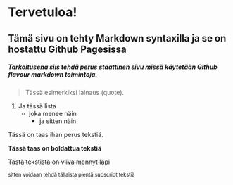 # Tervetuloa!
## Tämä sivu on tehty Markdown syntaxilla ja se on hostattu Github Pagesissa

##### Tarkoitusena siis tehdä perus staattinen sivu missä käytetään Github flavour markdown toimintoja.

> Tässä esimerkiksi lainaus (quote).

1. Ja tässä lista
    - joka menee näin
        - ja sitten näin

Tässä on taas ihan perus tekstiä.

**Tässä taas on boldattua tekstiä**

~~Tästä tekstistä on viiva mennyt läpi~~

<sub>sitten voidaan tehdä tällaista pientä subscript tekstiä</sub>